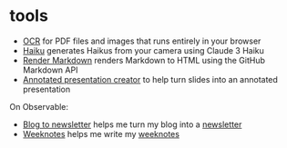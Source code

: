 # tools

- [OCR](https://tools.simonwillison.net/ocr) for PDF files and images that runs entirely in your browser
- [Haiku](https://tools.simonwillison.net/haiku) generates Haikus from your camera using Claude 3 Haiku
- [Render Markdown](https://tools.simonwillison.net/render-markdown) renders Markdown to HTML using the GitHub Markdown API
- [Annotated presentation creator](https://til.simonwillison.net/tools/annotated-presentations) to help turn slides into an annotated presentation

On Observable:

- [Blog to newsletter](https://observablehq.com/@simonw/blog-to-newsletter) helps me turn my blog into a [newsletter](https://simonw.substack.com)
- [Weeknotes](https://observablehq.com/@simonw/weeknotes) helps me write my [weeknotes](https://simonwillison.net/tags/weeknotes/)

